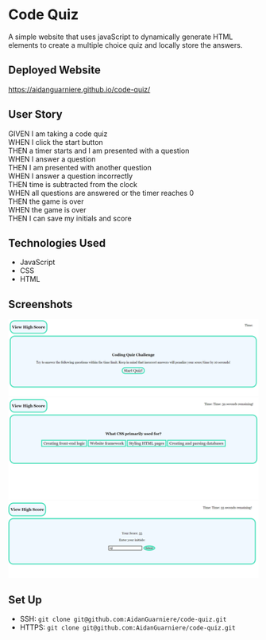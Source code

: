 # Code Quiz
A simple website that uses javaScript to dynamically generate HTML elements to create a multiple choice quiz and locally store the answers.

## Deployed Website
https://aidanguarniere.github.io/code-quiz/

## User Story
GIVEN I am taking a code quiz <br>
WHEN I click the start button <br>
THEN a timer starts and I am presented with a question <br>
WHEN I answer a question<br>
THEN I am presented with another question<br>
WHEN I answer a question incorrectly<br>
THEN time is subtracted from the clock<br>
WHEN all questions are answered or the timer reaches 0<br>
THEN the game is over<br>
WHEN the game is over<br>
THEN I can save my initials and score<br>

## Technologies Used
- JavaScript
- CSS
- HTML 

## Screenshots
<img src = "/assets/img/codeQuiz.png">
<img src = "/assets/img/codeQuiz-active.png">
<img src = "/assets/img/codeQuiz-score-submit.png">

## Set Up 
- SSH: ```git clone git@github.com:AidanGuarniere/code-quiz.git```
- HTTPS: ```git clone git@github.com:AidanGuarniere/code-quiz.git```